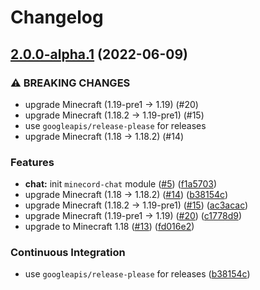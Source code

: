 # Changelog

## [2.0.0-alpha.1](https://github.com/axieum/minecord/compare/chat-v1.0.0-alpha.1...chat-v2.0.0-alpha.1) (2022-06-09)


### ⚠ BREAKING CHANGES

* upgrade Minecraft (1.19-pre1 -> 1.19) (#20)
* upgrade Minecraft (1.18.2 -> 1.19-pre1) (#15)
* use `googleapis/release-please` for releases
* upgrade Minecraft (1.18 -> 1.18.2) (#14)

### Features

* **chat:** init `minecord-chat` module ([#5](https://github.com/axieum/minecord/issues/5)) ([f1a5703](https://github.com/axieum/minecord/commit/f1a5703910c5c70c5eb0f5d7d656620f791b55d0))
* upgrade Minecraft (1.18 -> 1.18.2) ([#14](https://github.com/axieum/minecord/issues/14)) ([b38154c](https://github.com/axieum/minecord/commit/b38154cb04f7a6b814e4752bae0bda3cfceedb90))
* upgrade Minecraft (1.18.2 -> 1.19-pre1) ([#15](https://github.com/axieum/minecord/issues/15)) ([ac3acac](https://github.com/axieum/minecord/commit/ac3acac70d9800f3b83e2fd7d5449f8ff407eafb))
* upgrade Minecraft (1.19-pre1 -> 1.19) ([#20](https://github.com/axieum/minecord/issues/20)) ([c1778d9](https://github.com/axieum/minecord/commit/c1778d9af6fe2ea35137758fc8ecc70abd8c019b))
* upgrade to Minecraft 1.18 ([#13](https://github.com/axieum/minecord/issues/13)) ([fd016e2](https://github.com/axieum/minecord/commit/fd016e2dfccb40361b100ba517c34ee4b48e59b6))


### Continuous Integration

* use `googleapis/release-please` for releases ([b38154c](https://github.com/axieum/minecord/commit/b38154cb04f7a6b814e4752bae0bda3cfceedb90))
